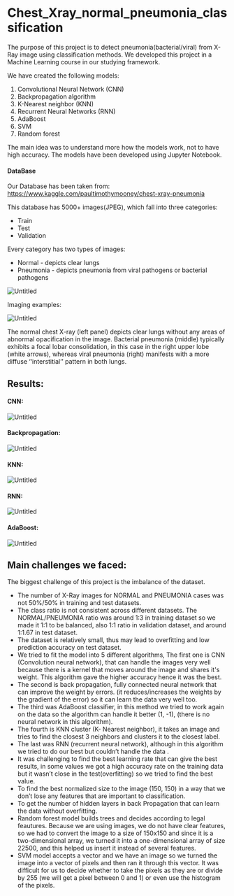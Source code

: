 # Chest_Xray_normal_pneumonia_classification

The purpose of this project is to detect pneumonia(bacterial/viral) from X-Ray image using classification methods. We developed this project in a Machine Learning course in our studying framework.

We have created the following models:
1) Convolutional Neural Network (CNN)
2) Backpropagation algorithm
3) K-Nearest neighbor (KNN)
4) Recurrent Neural Networks (RNN)
5) AdaBoost
6) SVM
7) Random forest

The main idea was to understand more how the models work, not to have high accuracy. 
The models have been developed using Jupyter Notebook.

#### DataBase
Our Database has been taken from:
https://www.kaggle.com/paultimothymooney/chest-xray-pneumonia

This database has 5000+ images(JPEG), which fall into three categories:
* Train 
* Test
* Validation 

Every category has two types of images:
* Normal - depicts clear lungs
* Pneumonia - depicts pneumonia from viral pathogens or bacterial pathogens

![Untitled](https://user-images.githubusercontent.com/44744877/182027394-79c15b11-736d-41dd-a6bf-60b5e52ed5c0.png)



Imaging examples:

![Untitled](https://user-images.githubusercontent.com/44744877/182027087-a3c5c618-7bfa-4d6d-9368-5419afe34699.png)


The normal chest X-ray (left panel) depicts clear lungs without any areas of abnormal opacification in the image. Bacterial pneumonia (middle) typically exhibits a focal lobar consolidation, in this case in the right upper lobe (white arrows), whereas viral pneumonia (right) manifests with a more diffuse ‘‘interstitial’’ pattern in both lungs.



## Results:

#### CNN:
![Untitled](https://user-images.githubusercontent.com/44744877/182027124-0a3f0e9a-4d31-49d9-b005-c0c140426353.png)


#### Backpropagation:
![Untitled](https://user-images.githubusercontent.com/44744877/182027162-675c15f4-fc90-4538-bb37-301f827b3911.png)


#### KNN:
![Untitled](https://user-images.githubusercontent.com/44744877/182027128-a4073eb0-5417-41c4-88e8-7354adfab28c.png)


#### RNN:
![Untitled](https://user-images.githubusercontent.com/44744877/182027146-459ca54b-814f-41da-ae4c-dad571e00b9b.png)


#### AdaBoost:
![Untitled](https://user-images.githubusercontent.com/44744877/182027139-095aae54-a357-4ae3-b060-a429325eeee0.png)


## Main challenges we faced:
The biggest challenge of this project is the imbalance of the dataset.
* The number of X-Ray images for NORMAL and PNEUMONIA cases was not 50%/50% in training and test datasets.
* The class ratio is not consistent across different datasets. The NORMAL/PNEUMONIA ratio was around 1:3 in training dataset so we made it 1:1 to be balanced, also 1:1 ratio in validation dataset, and around 1:1.67 in test dataset.
* The dataset is relatively small, thus may lead to overfitting and low prediction accuracy on test dataset.
* We tried to fit the model into 5 different algorithms, The first one is CNN (Convolution neural network), that can handle the images very well because there is a kernel that moves around the image and shares it's weight. This algorithm gave the higher accuracy hence it was the best.
* The second is back propagation, fully connected neural network that can improve the weight by errors. (it reduces/increases the weights by the gradient of the error) so it can learn the data very well too. 
* The third was AdaBoost classifier, in this method we tried to work again on the data so the algorithm can handle it better (1, -1), (there is no neural network in this algorithm).
* The fourth is KNN cluster (K- Nearest neighbor), it takes an image and tries to find the closest 3 neighbors and clusters it to the closest label. 
* The last was RNN (recurrent neural network), although in this algorithm we tried to do our best but couldn’t handle the data .
* It was challenging to find the best learning rate that can give the best results, in some values we got a high accuracy rate on the training data but it wasn’t close in the test(overfitting) so we tried to find the best value.
* To find the best normalized size to the image (150, 150) in a way that we don’t lose any features that are important to classification.
* To get the number of hidden layers in back Propagation that can learn the data without overfitting.
* Random forest model builds trees and decides according to legal feautures. Because we are using images, we do not have clear features, so we had to convert the image to a size of 150x150 and since it is a two-dimensional array, we turned it into a one-dimensional array of size 22500, and this helped us insert it instead of several features.
* SVM model accepts a vector and we have an image so we turned the image into a vector of pixels and then ran it through this vector. It was difficult for us to decide whether to take the pixels as they are or divide by 255 (we will get a pixel between 0 and 1) or even use the histogram of the pixels.
  


